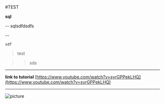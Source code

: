 #TEST

__sql__

--
sqlsdfdsdfs

--

```
sdf
```

>test

>>sds

---

__link to tutorial__ [https://www.youtube.com/watch?v=syrGPPekLHQ](https://www.youtube.com/watch?v=syrGPPekLHQ)

---

![picture](Screenshot_5.png)
